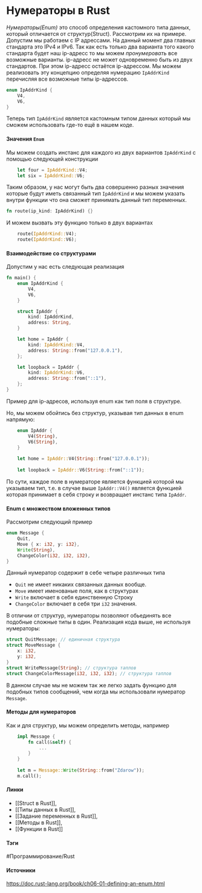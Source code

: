 # Нумераторы в Rust
*Нумераторы(Enum)* это способ определения кастомного типа данных, который отличается от структур(Struct). 
Рассмотрим их на примере. Допустим мы работаем с IP адрессами. На данный момент два главных стандарта это IPv4 и IPv6. Так как есть только два варианта того какого стандарта будет наш ip-адресс то мы можем *пронумеровать* все возможные варианты. ip-адресс не может одновременно быть из двух стандартов. При этом ip-адресс остаётся ip-адрессом.
Мы можем реализовать эту концепцию определяя нумерацию `IpAddrKind` перечисляя все возможные типы ip-адрессов.
```rust
enum IpAddrKind {
	V4,
	V6,
}
```
Теперь тип `IpAddrKind` является кастомным типом данных который мы сможем использовать где-то ещё в нашем коде.
#### Значения `Enum`
Мы можем создать инстанс для каждого из двух вариантов `IpAddrKind` с помощью следующей конструкции
```rust
	let four = IpAddrKind::V4;
	let six = IpAddrKind::V6;
```

Таким образом, у нас могут быть два совершенно разных значения которые будут иметь связанный тип `IpAddrKind` и мы можем указать внутри функции что она сможет принимать данный тип переменных.
```rust
fn route(ip_kind: IpAddrKind) {}
```

И можем вызвать эту функцию только в двух вариантах
```rust
	route(IpAddrKind::V4);
	route(IpAddrKind::V6);
```
#### Взаимодействие со структурами
Допустим у нас есть следующая реализация 
```rust
fn main() {
    enum IpAddrKind {
        V4,
        V6,
    }

    struct IpAddr {
        kind: IpAddrKind,
        address: String,
    }

    let home = IpAddr {
        kind: IpAddrKind::V4,
        address: String::from("127.0.0.1"),
    };

    let loopback = IpAddr {
        kind: IpAddrKind::V6,
        address: String::from("::1"),
    };
}

```

Пример для ip-адресов, используя enum как тип поля в структуре.

Но, мы можем обойтись без структур, указывая тип данных в enum напрямую:
```rust
	enum IpAddr {
		V4(String),
		V6(String),
	}
	
	let home = IpAddr::V4(String::from("127.0.0.1"));
	
	let loopback = IpAddr::V6(String::from("::1"));
```

По сути, каждое поле в нумераторе является функцией которой мы указываем тип, т.е. в случае выше `IpAddr::V4()` является функцией которая принимает в себя строку и возвращает инстанс типа `IpAddr`.

#### Enum с множеством вложенных типов
Рассмотрим следующий пример
```rust
enum Message {
	Quit,
	Move { x: i32, y: i32},
	Write(String),
	ChangeColor(i32, i32, i32),
}
```
Данный нумератор содержит в себе четыре различных типа
- `Quit` не имеет никаких связанных данных вообще.
- `Move` имеет именованые поля, как в структурах
- `Write` включает в себя единственную Строку
- `ChangeColor` включает в себя три `i32` значения.

В отличии от структур, нумераторы позволяют обьединять все подобные сложные типы в один. Реализация кода выше, не используя нумераторы:

```rust
struct QuitMessage; // единичная структура
struct MoveMessage {
    x: i32,
    y: i32,
}
struct WriteMessage(String); // структура таплов
struct ChangeColorMessage(i32, i32, i32); // структура таплов
```

В данном случае мы не можем так же легко задать функцию для подобных типов сообщений, чем когда мы использовали нумератор `Message`.

#### Методы для нумераторов
Как и для структур, мы можем определить методы, например
```rust
	impl Message {
		fn call(&self) {
			...
		}
	}
	
	let m = Message::Write(String::from("Zdarow"));
	m.call();
```
#### Линки
- [[Struct в Rust]],
- [[Типы данных в Rust]],
- [[Задание переменных в Rust]],
- [[Методы в Rust]],
- [[Функции в Rust]]
#### Тэги
 #Программирование/Rust 
#### Источники
 https://doc.rust-lang.org/book/ch06-01-defining-an-enum.html